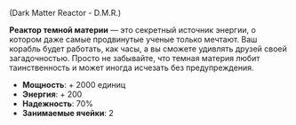 (Dark Matter Reactor - D.M.R.)

**Реактор темной материи** — это секретный источник энергии, о котором даже самые продвинутые ученые только мечтают. Ваш корабль будет работать, как часы, а вы сможете удивлять друзей своей загадочностью. Просто не забывайте, что темная материя любит таинственность и может иногда исчезать без предупреждения.

- **Мощность**: + 2000 единиц
- **Энергия**: + 200
- **Надежность**: 70%
- **Занимаемые ячейки**: 2